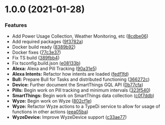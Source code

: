 # 1.0.0 (2021-01-28)


### Features

* Add Power Usage Collection, Weather Monitoring, etc ([8cdbe06](https://github.com/KristianFJones/TS-SmartHome/commit/8cdbe061c76f23ac493307d7992c15b5f9bf9499))
* Add required packages ([9f3782a](https://github.com/KristianFJones/TS-SmartHome/commit/9f3782a67fe26f0c52a27fcda4cdf24cfb76ac5b))
* Docker build ready ([8389b92](https://github.com/KristianFJones/TS-SmartHome/commit/8389b923f4f45287ddad3bfaca96f303908d320f))
* Docker fixes ([77c3e37](https://github.com/KristianFJones/TS-SmartHome/commit/77c3e37823e2fe89ca7bd4a6f89f05be50c37174))
* Fix TS build ([389fbb4](https://github.com/KristianFJones/TS-SmartHome/commit/389fbb409a6412bb915572674103dbd48596111d))
* Fix tsconfig.build.json ([e08133b](https://github.com/KristianFJones/TS-SmartHome/commit/e08133b7680dad441e9ebbc7e92e7cba346ba071))
* **Alexa:** Alexa and Pill Tracking ([90a31e5](https://github.com/KristianFJones/TS-SmartHome/commit/90a31e5dd5a69ea271e8856de7f3bf893bd652e3))
* **Alexa Intents:** Refactor how intents are loaded ([fedf1fd](https://github.com/KristianFJones/TS-SmartHome/commit/fedf1fd70c4f18c1ed6a679e07e128cf0084467b))
* **Bull:** Prepare Bull for Tasks and distributed functioning ([366272c](https://github.com/KristianFJones/TS-SmartHome/commit/366272c5acd956cde865b0ee5bf34545322eca48))
* **Device:** Further document the SmartThings GQL API ([0b77cfa](https://github.com/KristianFJones/TS-SmartHome/commit/0b77cfa342723bd91b222b329f7fb4df6fd630ef))
* **Pills:** Begin work on Pill tracking and minimum intervals ([323f540](https://github.com/KristianFJones/TS-SmartHome/commit/323f54081733a19d2fd91a238f588b849d6bdf57))
* **SmartThings:** Begin work on SmartThings data collection ([c0f7ddb](https://github.com/KristianFJones/TS-SmartHome/commit/c0f7ddb94c3d08b42cc7fc1899b7cd6a06485994))
* **Wyze:** Begin work on Wyze ([802cf1e](https://github.com/KristianFJones/TS-SmartHome/commit/802cf1e2bedcae4863706c9ebb5a08eb00f78e5c))
* **Wyze:** Refactor Wyze actions to a TypeDi service to allow for usage of functions in other actions ([eea05ba](https://github.com/KristianFJones/TS-SmartHome/commit/eea05ba92389c566cd8e0785c6c4ddb972518575))
* **WyzeDevice:** Improve WyzeDevice support ([c33ae77](https://github.com/KristianFJones/TS-SmartHome/commit/c33ae773fcf2d1ca45fec62e9703180de5f0f064))
